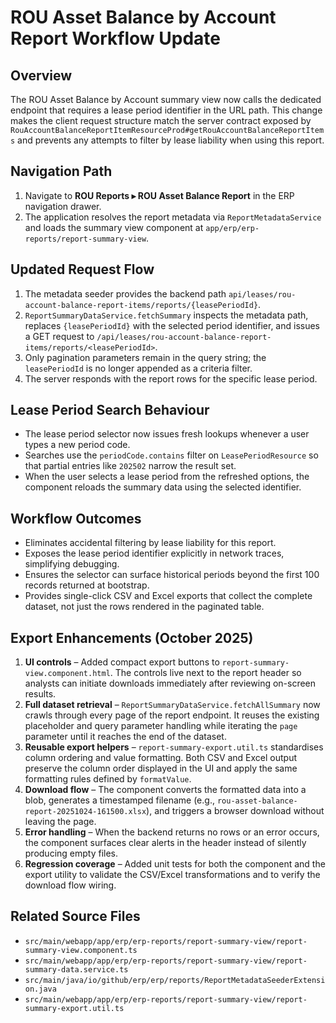 # ROU Asset Balance by Account Report Workflow Update

## Overview
The ROU Asset Balance by Account summary view now calls the dedicated endpoint that requires a lease period identifier in the URL path. This change makes the client request structure match the server contract exposed by `RouAccountBalanceReportItemResourceProd#getRouAccountBalanceReportItems` and prevents any attempts to filter by lease liability when using this report.

## Navigation Path
1. Navigate to **ROU Reports ▸ ROU Asset Balance Report** in the ERP navigation drawer.
2. The application resolves the report metadata via `ReportMetadataService` and loads the summary view component at `app/erp/erp-reports/report-summary-view`.

## Updated Request Flow
1. The metadata seeder provides the backend path `api/leases/rou-account-balance-report-items/reports/{leasePeriodId}`.
2. `ReportSummaryDataService.fetchSummary` inspects the metadata path, replaces `{leasePeriodId}` with the selected period identifier, and issues a GET request to `/api/leases/rou-account-balance-report-items/reports/<leasePeriodId>`.
3. Only pagination parameters remain in the query string; the `leasePeriodId` is no longer appended as a criteria filter.
4. The server responds with the report rows for the specific lease period.

## Lease Period Search Behaviour
* The lease period selector now issues fresh lookups whenever a user types a new period code.
* Searches use the `periodCode.contains` filter on `LeasePeriodResource` so that partial entries like `202502` narrow the result set.
* When the user selects a lease period from the refreshed options, the component reloads the summary data using the selected identifier.

## Workflow Outcomes
* Eliminates accidental filtering by lease liability for this report.
* Exposes the lease period identifier explicitly in network traces, simplifying debugging.
* Ensures the selector can surface historical periods beyond the first 100 records returned at bootstrap.
* Provides single-click CSV and Excel exports that collect the complete dataset, not just the rows rendered in the paginated table.

## Export Enhancements (October 2025)
1. **UI controls** – Added compact export buttons to `report-summary-view.component.html`. The controls live next to the report header so analysts can initiate downloads immediately after reviewing on-screen results.
2. **Full dataset retrieval** – `ReportSummaryDataService.fetchAllSummary` now crawls through every page of the report endpoint. It reuses the existing placeholder and query parameter handling while iterating the `page` parameter until it reaches the end of the dataset.
3. **Reusable export helpers** – `report-summary-export.util.ts` standardises column ordering and value formatting. Both CSV and Excel output preserve the column order displayed in the UI and apply the same formatting rules defined by `formatValue`.
4. **Download flow** – The component converts the formatted data into a blob, generates a timestamped filename (e.g., `rou-asset-balance-report-20251024-161500.xlsx`), and triggers a browser download without leaving the page.
5. **Error handling** – When the backend returns no rows or an error occurs, the component surfaces clear alerts in the header instead of silently producing empty files.
6. **Regression coverage** – Added unit tests for both the component and the export utility to validate the CSV/Excel transformations and to verify the download flow wiring.

## Related Source Files
* `src/main/webapp/app/erp/erp-reports/report-summary-view/report-summary-view.component.ts`
* `src/main/webapp/app/erp/erp-reports/report-summary-view/report-summary-data.service.ts`
* `src/main/java/io/github/erp/erp/reports/ReportMetadataSeederExtension.java`
* `src/main/webapp/app/erp/erp-reports/report-summary-view/report-summary-export.util.ts`

